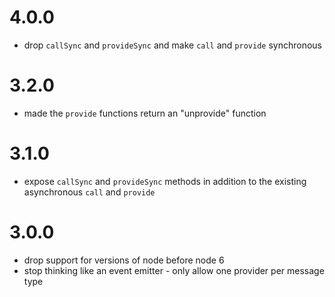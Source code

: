 # 4.0.0

- drop `callSync` and `provideSync` and make `call` and `provide` synchronous

# 3.2.0

- made the `provide` functions return an "unprovide" function

# 3.1.0

- expose `callSync` and `provideSync` methods in addition to the existing asynchronous `call` and `provide`

# 3.0.0

- drop support for versions of node before node 6
- stop thinking like an event emitter - only allow one provider per message type
